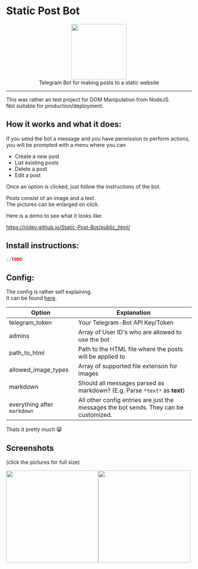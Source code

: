 # Static Post Bot

<p align="center">
<img height="150" width="auto" src="https://raw.githubusercontent.com/NLDev/Static-Post-Bot/master/.img/bot.gif" /><br>
Telegram Bot for making posts to a static website
</p>

<hr>

This was rather an test project for DOM Manipulation from NodeJS. <br>
Not suitable for production/deployment.

## How it works and what it does:

If you send the bot a message and you have permission to perform actions, you will be prompted with a menu where you can

- Create a new post
- List existing posts
- Delete a post
- Edit a post

Once an option is clicked, just follow the instructions of the bot. 

Posts consist of an image and a text. <br>
The pictures can be enlarged on click. 

Here is a demo to see what it looks like:

https://nldev.github.io/Static-Post-Bot/public_html/

## Install instructions: 

```javascript
//TODO
```

## Config:

The config is rather self explaining. <br>
It can be found [here](https://github.com/NLDev/Static-Post-Bot/blob/master/config.json).

| Option | Explanation |
|--------|-------------|
| telegram_token | Your Telegram-Bot API Key/Token |
| admins | Array of User ID's who are allowed to use the bot |
| path_to_html | Path to the HTML file where the posts will be applied to |
| allowed_image_types | Array of supported file extenson for images |
| markdown | Should all messages parsed as markdown? (E.g. Parse `*text*` as **text**) |
| everything after `markdown` | All other config entries are just the messages the bot sends. They can be customized. |

Thats it pretty much :smile_cat:

## Screenshots 
(click the pictures for full size)

<div align="center" style="display:flex; text-align:center;">
<img height="250" width="auto" src="https://raw.githubusercontent.com/NLDev/Static-Post-Bot/master/.img/scr1.png" />
<img height="250" width="auto" src="https://raw.githubusercontent.com/NLDev/Static-Post-Bot/master/.img/scr1.png" />
</div>
